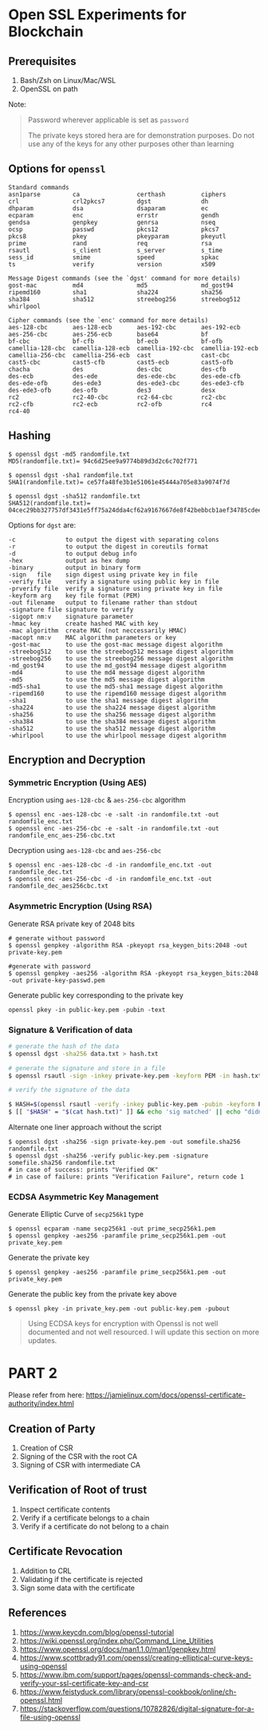 # Open SSL Experiments for Blockchain

## Prerequisites

1. Bash/Zsh on Linux/Mac/WSL
2. OpenSSL on path

Note: 
> Password wherever applicable is set as `password`
> 
> The private keys stored hera are for demonstration purposes. Do not use any of the keys for any other purposes other than learning


## Options for `openssl`

```
Standard commands
asn1parse         ca                certhash          ciphers
crl               crl2pkcs7         dgst              dh
dhparam           dsa               dsaparam          ec
ecparam           enc               errstr            gendh
gendsa            genpkey           genrsa            nseq
ocsp              passwd            pkcs12            pkcs7
pkcs8             pkey              pkeyparam         pkeyutl
prime             rand              req               rsa
rsautl            s_client          s_server          s_time
sess_id           smime             speed             spkac
ts                verify            version           x509

Message Digest commands (see the `dgst' command for more details)
gost-mac          md4               md5               md_gost94
ripemd160         sha1              sha224            sha256
sha384            sha512            streebog256       streebog512
whirlpool

Cipher commands (see the `enc' command for more details)
aes-128-cbc       aes-128-ecb       aes-192-cbc       aes-192-ecb
aes-256-cbc       aes-256-ecb       base64            bf
bf-cbc            bf-cfb            bf-ecb            bf-ofb
camellia-128-cbc  camellia-128-ecb  camellia-192-cbc  camellia-192-ecb
camellia-256-cbc  camellia-256-ecb  cast              cast-cbc
cast5-cbc         cast5-cfb         cast5-ecb         cast5-ofb
chacha            des               des-cbc           des-cfb
des-ecb           des-ede           des-ede-cbc       des-ede-cfb
des-ede-ofb       des-ede3          des-ede3-cbc      des-ede3-cfb
des-ede3-ofb      des-ofb           des3              desx
rc2               rc2-40-cbc        rc2-64-cbc        rc2-cbc
rc2-cfb           rc2-ecb           rc2-ofb           rc4
rc4-40
```

## Hashing

```shell
$ openssl dgst -md5 randomfile.txt
MD5(randomfile.txt)= 94c6d25ee9a9774b89d3d2c6c702f771
```
```shell
$ openssl dgst -sha1 randomfile.txt
SHA1(randomfile.txt)= ce57fa48fe3b1e51061e45444a705e83a9074f7d
```
```shell
$ openssl dgst -sha512 randomfile.txt
SHA512(randomfile.txt)= 04cec29bb327757df3431e5ff75a24dda4cf62a9167667de8f42bebbcb1aef34785cdee2a2ba88ff6999264374c23e425370d0a685b440277ac7f61ee859e88b
```

Options for `dgst` are: 
```shell
-c              to output the digest with separating colons
-r              to output the digest in coreutils format
-d              to output debug info
-hex            output as hex dump
-binary         output in binary form
-sign   file    sign digest using private key in file
-verify file    verify a signature using public key in file
-prverify file  verify a signature using private key in file
-keyform arg    key file format (PEM)
-out filename   output to filename rather than stdout
-signature file signature to verify
-sigopt nm:v    signature parameter
-hmac key       create hashed MAC with key
-mac algorithm  create MAC (not neccessarily HMAC)
-macopt nm:v    MAC algorithm parameters or key
-gost-mac       to use the gost-mac message digest algorithm
-streebog512    to use the streebog512 message digest algorithm
-streebog256    to use the streebog256 message digest algorithm
-md_gost94      to use the md_gost94 message digest algorithm
-md4            to use the md4 message digest algorithm
-md5            to use the md5 message digest algorithm
-md5-sha1       to use the md5-sha1 message digest algorithm
-ripemd160      to use the ripemd160 message digest algorithm
-sha1           to use the sha1 message digest algorithm
-sha224         to use the sha224 message digest algorithm
-sha256         to use the sha256 message digest algorithm
-sha384         to use the sha384 message digest algorithm
-sha512         to use the sha512 message digest algorithm
-whirlpool      to use the whirlpool message digest algorithm
```

## Encryption and Decryption

### Symmetric Encryption (Using AES)

Encryption using `aes-128-cbc` & `aes-256-cbc` algorithm

```shell
$ openssl enc -aes-128-cbc -e -salt -in randomfile.txt -out randomfile_enc.txt
$ openssl enc -aes-256-cbc -e -salt -in randomfile.txt -out randomfile_enc_aes-256-cbc.txt
```

Decryption using `aes-128-cbc` and `aes-256-cbc`

```shell
$ openssl enc -aes-128-cbc -d -in randomfile_enc.txt -out randomfile_dec.txt
$ openssl enc -aes-256-cbc -d -in randomfile_enc.txt -out randomfile_dec_aes256cbc.txt
```

### Asymmetric Encryption (Using RSA)

Generate RSA private key of 2048 bits

```shell
# generate without password
$ openssl genpkey -algorithm RSA -pkeyopt rsa_keygen_bits:2048 -out private-key.pem

#generate with password
$ openssl genpkey -aes256 -algorithm RSA -pkeyopt rsa_keygen_bits:2048 -out private-key-passwd.pem
```

Generate public key corresponding to the private key

```shell
openssl pkey -in public-key.pem -pubin -text
```

### Signature & Verification of data

```bash
# generate the hash of the data 
$ openssl dgst -sha256 data.txt > hash.txt

# generate the signature and store in a file
$ openssl rsautl -sign -inkey private-key.pem -keyform PEM -in hash.txt > signed.dat

# verify the signature of the data

$ HASH=$(openssl rsautl -verify -inkey public-key.pem -pubin -keyform PEM -in signed.dat)
$ [[ "$HASH" = "$(cat hash.txt)" ]] && echo 'sig matched' || echo "didn't match"
```

Alternate one liner approach without the script

```shell
$ openssl dgst -sha256 -sign private-key.pem -out somefile.sha256 randomfile.txt
$ openssl dgst -sha256 -verify public-key.pem -signature somefile.sha256 randomfile.txt
# in case of success: prints "Verified OK"
# in case of failure: prints "Verification Failure", return code 1

```



### ECDSA Asymmetric Key Management

Generate Elliptic Curve of `secp256k1` type

```shell
$ openssl ecparam -name secp256k1 -out prime_secp256k1.pem
$ openssl genpkey -aes256 -paramfile prime_secp256k1.pem -out private_key.pem
```

Generate the private key
```shell
$ openssl genpkey -aes256 -paramfile prime_secp256k1.pem -out private_key.pem
```
Generate the public key from the private key above
```shell
$ openssl pkey -in private_key.pem -out public-key.pem -pubout
```

> Using ECDSA keys for encryption with Openssl is not well documented and not well resourced. I will update this section on more updates.


# PART 2

Please refer from here: 
https://jamielinux.com/docs/openssl-certificate-authority/index.html

## Creation of Party

1. Creation of CSR
2. Signing of the CSR with the root CA
3. Signing of CSR with intermediate CA

## Verification of Root of trust

1. Inspect certificate contents
2. Verify if a certificate belongs to a chain
3. Verify if a certificate do not belong to a chain

## Certificate Revocation

1. Addition to CRL
2. Validating if the certificate is rejected
3. Sign some data with the certificate

## References

1. https://www.keycdn.com/blog/openssl-tutorial
2. https://wiki.openssl.org/index.php/Command_Line_Utilities
3. https://www.openssl.org/docs/man1.1.0/man1/genpkey.html
4. https://www.scottbrady91.com/openssl/creating-elliptical-curve-keys-using-openssl
5. https://www.ibm.com/support/pages/openssl-commands-check-and-verify-your-ssl-certificate-key-and-csr
6. https://www.feistyduck.com/library/openssl-cookbook/online/ch-openssl.html
7. https://stackoverflow.com/questions/10782826/digital-signature-for-a-file-using-openssl